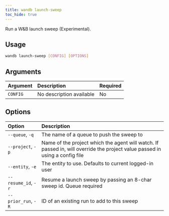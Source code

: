 ```yaml
---
title: wandb launch-sweep
toc_hide: true
---
```


Run a W&B launch sweep (Experimental).

## Usage

```bash
wandb launch-sweep [CONFIG] [OPTIONS]
```

## Arguments

| Argument | Description | Required |
| :--- | :--- | :--- |
| `CONFIG` | No description available | No |

## Options

| Option | Description |
| :--- | :--- |
| `--queue`, `-q` | The name of a queue to push the sweep to |
| `--project`, `-p` | Name of the project which the agent will watch. If passed in, will override the project value passed in using a config file |
| `--entity`, `-e` | The entity to use. Defaults to current logged-in user |
| `--resume_id`, `-r` | Resume a launch sweep by passing an 8-char sweep id. Queue required |
| `--prior_run`, `-R` | ID of an existing run to add to this sweep |
